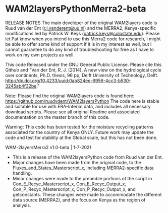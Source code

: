 # WAM2layersPythonMerra2-beta

RELEASE NOTES
The main developer of the original WAM2layers code is Ruud van der Ent (r.j.vanderent@uu.nl) and the MERRA2, Kenya-specific modifications led by Patrick W. Keys (patrick.keys@colostate.edu). Please let Pat know when you intend to use this Merra2 code for research, I might be able to offer some kind of support if it is in my interest as well, but I cannot guarantee to do any kind of troubleshooting for free as I have to work on my own projects as well.

This code Released under the GNU General Public License. Please cite this Github and 
"Van der Ent, R. J. (2014), A new view on the hydrological cycle over continents, Ph.D. thesis, 96 pp, Delft University of Technology, Delft. 
http://dx.doi.org/10.4233/uuid:0ab824ee-6956-4cc3-b530-3245ab4f32be."

Note:
Please find the original WAM2layers code is found here: https://github.com/ruudvdent/WAM2layersPython
The code here is stable and suitable for use with ERA-Interim data, and includes all necessary download scripts. 
Please see all original Readme and associated documentation on the master branch of this code.

Warning:
This code has been tested for the moisture recycling patterns associated for the country of Kenya ONLY. 
Future work may update the code and test for stability at the Global scale, but this has not been done. 

WAM-2layersMerra2 v1.0-beta | 1-7-2021
- This is a release of the WAM2layersPython code from Ruud van der Ent.
- Major changes have been made from the original code, to the Fluxes_and_States_Masterscript_x, including MERRA2-specific data handling.
- Minor changes were made to the preamble portions of the script in Con_E_Recyc_Masterscript_x, Con_E_Recyc_Output_x, Con_P_Recyc_Masterscript_x, Con_P_Recyc_Output_x, and getconstants. These changes were made to accommodate the different data source (MERRA2), and the focus on Kenya as the region of analysis.



